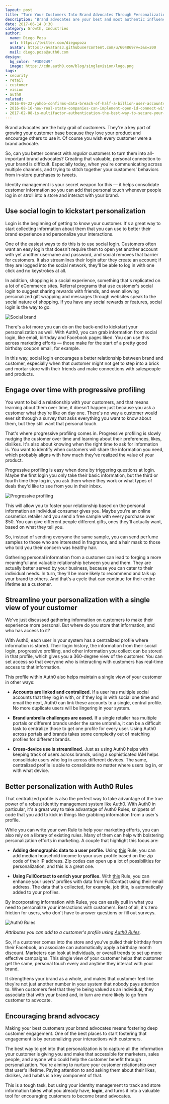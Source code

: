 ```yaml
---
layout: post
title: "Turn Your Customers Into Brand Advocates Through Personalization"
description: "Brand advocates are your best and most authentic influencers — so how can you create more of them?"
date: 2017-06-14 8:30
category: Growth, Industries
author:
  name: Diego Poza
  url: https://twitter.com/diegopoza
  avatar: https://avatars3.githubusercontent.com/u/604869?v=3&s=200
  mail: diego.poza@auth0.com
design:
  bg_color: "#3D0249"
  image: https://cdn.auth0.com/blog/singlevision/logo.png
tags:
- security
- retail
- customer
- vision
- auth0
related:
- 2016-09-22-yahoo-confirms-data-breach-of-half-a-billion-user-accounts
- 2016-08-16-how-real-state-companies-can-implement-open-id-connect-with-auth0
- 2017-02-08-is-multifactor-authentication-the-best-way-to-secure-your-accounts-myths-and-reality
---
```


Brand advocates are the holy grail of customers. They're a key part of growing your customer base because they love your product and encourage others to use it. Of course you wish every customer were a brand advocate.

So, can you better connect with *regular* customers to turn them into all-important brand advocates? Creating that valuable, personal connection to your brand is difficult. Especially today, when you're communicating across multiple channels, and trying to stitch together your customers' behaviors from in-store purchases to tweets.

Identity management is your secret weapon for this — it helps consolidate customer information so you can add that personal touch whenever people log in or stroll into a store and interact with your brand.

## Use social login to kickstart personalization

Login is the beginning of getting to know your customer. It's a great way to start collecting information about them that you can use to better their brand experience and personalize your interactions.

One of the easiest ways to do this is to use social login. Customers often want an easy login that doesn't require them to open yet another account with yet another username and password, and social removes that barrier for customers. It also streamlines their login after they create an account; if they are logged into the social network, they'll be able to log in with one click and no keystrokes at all.

In addition, shopping is a social experience, something that's replicated on a lot of eCommerce sites. Referral programs that use customer's social login to suggest sharing rewards with friends, and even allowing personalized gift wrapping and messages through websites speak to the social nature of shopping. If you have any social rewards or features, social login is the way to go.

![Social brand](https://cdn.auth0.com/blog/customers/socialbrand.png)

There's a lot more you can do on the back-end to kickstart your personalization as well. With Auth0, you can grab information from social login, like email, birthday and Facebook pages liked. You can use this across marketing efforts — those make for the start of a pretty good birthday coupon email, for example.

In this way, social login encourages a better relationship between brand and customer, especially when that customer might not get to step into a brick and mortar store with their friends and make connections with salespeople and products.

## Engage over time with progressive profiling

You want to build a relationship with your customers, and that means learning about them over time, it doesn't happen just because you ask a customer what they're like on day one. There's no way a customer would ever sit through a survey that asks everything you want to know about them, but they still want that personal touch.

That's where progressive profiling comes in. Progressive profiling is slowly nudging the customer over time and learning about their preferences, likes, dislikes. It's also about knowing when the right time to ask for information is. You want to identify when customers will share the information you need, which probably aligns with how much they've realized the value of your product.

Progressive profiling is easy when done by triggering questions at login. Maybe the first login you only take their basic information, but the third or fourth time they log in, you ask them where they work or what types of deals they'd like to see from you in their inbox.

![Progressive profiling](https://cdn.auth0.com/blog/customers/progressiveprofiling.png)

This will allow you to foster your relationship based on the personal information an individual consumer gives you. Maybe you're an online cosmetics retailer and you send a free sample with every purchase over $50. You can give different people different gifts, ones they'll actually want, based on what they tell you.

So, instead of sending everyone the same sample, you can send perfume samples to those who are interested in fragrance, and a hair mask to those who told you their concern was healthy hair.

Gathering personal information from a customer can lead to forging a more meaningful and valuable relationship between you and them. They are actually better served by your business, because you can cater to their individual needs. In turn, they'll be more likely to recommend and talk up your brand to others. And that's a cycle that can continue for their entire lifetime as a customer.

## Streamline your personalization with a single view of your customer

We've just discussed gathering information on customers to make their experience more personal. But where do you store that information, and who has access to it?

With Auth0, each user in your system has a centralized profile where information is stored. Their login history, the information from their social login, progressive profiling, and other information you collect can be stored in that profile, which gives you a 360-degree view of the customer. You can set access so that everyone who is interacting with customers has real-time access to that information.

This profile within Auth0 also helps maintain a single view of your customer in other ways:

* **Accounts are linked and centralized.** If a user has multiple social accounts that they log in with, or if they log in with social one time and email the next, Auth0 can link these accounts to a single, central profile. No more duplicate users will be lingering in your system.

* **Brand umbrella challenges are eased.** If a single retailer has multiple portals or different brands under the same umbrella, it can be a difficult task to centralize those to get one profile for every user. Using Auth0 across portals and brands takes some complexity out of matching profiles for different brands.

* **Cross-device use is streamlined.** Just as using Auth0 helps with keeping track of users across brands, using a sophisticated IAM helps consolidate users who log in across different devices. The same, centralized profile is able to consolidate no matter where users log in, or with what device.

## Better personalization with Auth0 Rules

That centralized profile is also the perfect way to take advantage of the true power of a robust identity management system like Auth0. With Auth0 in particular, it's a great way to take advantage of Auth0 Rules, snippets of code that you add to kick in things like grabbing information from a user's profile.

While you can write your own Rule to help your marketing efforts, you can also rely on a library of existing rules. Many of them can help with bolstering personalization efforts in marketing. A couple that highlight this focus are:

* **Adding demographic data to a user profile.** Using [this](https://auth0.com/rules/add-income) Rule, you can add median household income to your user profile based on the zip code of their IP address. Zip codes can open up a lot of possibilities for personalization, and this is a great one.

* **Using FullContact to enrich your profiles.** With [this](https://auth0.com/rules/get-FullContact-profile) Rule, you can enhance your users' profiles with data from FullContact using their email address. The data that's collected, for example, job title, is automatically added to your profiles.

By incorporating information with Rules, you can easily pull in what you need to personalize your interactions with customers. Best of all, it's zero friction for users, who don't have to answer questions or fill out surveys.

![Auth0 Rules](https://cdn.auth0.com/blog/customers/rules.png)

_Attributes you can add to a customer's profile using [Auth0 Rules](https://auth0.com/docs/rules)._

So, if a customer comes into the store and you've pulled their birthday from their Facebook, an associate can automatically apply a birthday month discount. Marketers can look at individuals, or overall trends to set up more effective campaigns. This single view of your customer helps that customer get the same, personal touch every and anytime they interact with your brand.

It strengthens your brand as a whole, and makes that customer feel like they're not just another number in your system that nobody pays attention to. When customers feel that they're being valued as an individual, they associate that with your brand and, in turn are more likely to go from customer to advocate.

## Encouraging brand advocacy

Making your best customers your brand advocates means fostering deep customer engagement. One of the best places to start fostering that engagement is by personalizing your interactions with customers.

The best way to get into that personalization is to capture all the information your customer is giving you and make that accessible for marketers, sales people, and anyone who could help the customer benefit through personalization. You're aiming to nurture your customer relationship over that user's lifetime. Paying attention to and asking them about their likes, dislikes, and habits is a key component of that.

This is a tough task, but using your identity management to track and store information takes what you already have, **login**, and turns it into a valuable tool for encouraging customers to become brand advocates.
